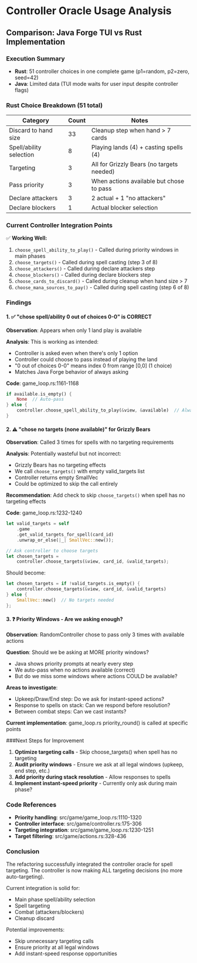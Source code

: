 # Controller Oracle Usage Analysis
## Comparison: Java Forge TUI vs Rust Implementation

### Execution Summary
- **Rust**: 51 controller choices in one complete game (p1=random, p2=zero, seed=42)
- **Java**: Limited data (TUI mode waits for user input despite controller flags)

### Rust Choice Breakdown (51 total)

| Category | Count | Notes |
|----------|-------|-------|
| Discard to hand size | 33 | Cleanup step when hand > 7 cards |
| Spell/ability selection | 8 | Playing lands (4) + casting spells (4) |
| Targeting | 3 | All for Grizzly Bears (no targets needed) |
| Pass priority | 3 | When actions available but chose to pass |
| Declare attackers | 3 | 2 actual + 1 "no attackers" |
| Declare blockers | 1 | Actual blocker selection |

### Current Controller Integration Points

✅ **Working Well:**
1. `choose_spell_ability_to_play()` - Called during priority windows in main phases
2. `choose_targets()` - Called during spell casting (step 3 of 8)
3. `choose_attackers()` - Called during declare attackers step
4. `choose_blockers()` - Called during declare blockers step
5. `choose_cards_to_discard()` - Called during cleanup when hand size > 7
6. `choose_mana_sources_to_pay()` - Called during spell casting (step 6 of 8)

### Findings

#### 1. ✅ "chose spell/ability 0 out of choices 0-0" is CORRECT
**Observation**: Appears when only 1 land play is available

**Analysis**: This is working as intended:
- Controller is asked even when there's only 1 option
- Controller could choose to pass instead of playing the land
- "0 out of choices 0-0" means index 0 from range [0,0] (1 choice)
- Matches Java Forge behavior of always asking

**Code**: game_loop.rs:1161-1168
```rust
if available.is_empty() {
    None  // Auto-pass
} else {
    controller.choose_spell_ability_to_play(&view, &available)  // Always ask
}
```

#### 2. ⚠️ "chose no targets (none available)" for Grizzly Bears
**Observation**: Called 3 times for spells with no targeting requirements

**Analysis**: Potentially wasteful but not incorrect:
- Grizzly Bears has no targeting effects
- We call `choose_targets()` with empty valid_targets list
- Controller returns empty SmallVec
- Could be optimized to skip the call entirely

**Recommendation**: Add check to skip `choose_targets()` when spell has no targeting effects

**Code**: game_loop.rs:1232-1240
```rust
let valid_targets = self
    .game
    .get_valid_targets_for_spell(card_id)
    .unwrap_or_else(|_| SmallVec::new());

// Ask controller to choose targets
let chosen_targets =
    controller.choose_targets(&view, card_id, &valid_targets);
```

Should become:
```rust
let chosen_targets = if !valid_targets.is_empty() {
    controller.choose_targets(&view, card_id, &valid_targets)
} else {
    SmallVec::new()  // No targets needed
};
```

#### 3. ❓ Priority Windows - Are we asking enough?
**Observation**: RandomController chose to pass only 3 times with available actions

**Question**: Should we be asking at MORE priority windows?
- Java shows priority prompts at nearly every step
- We auto-pass when no actions available (correct)
- But do we miss some windows where actions COULD be available?

**Areas to investigate**:
- Upkeep/Draw/End step: Do we ask for instant-speed actions?
- Response to spells on stack: Can we respond before resolution?
- Between combat steps: Can we cast instants?

**Current implementation**: game_loop.rs priority_round() is called at specific points

###Next Steps for Improvement

1. **Optimize targeting calls** - Skip choose_targets() when spell has no targeting
2. **Audit priority windows** - Ensure we ask at all legal windows (upkeep, end step, etc.)
3. **Add priority during stack resolution** - Allow responses to spells
4. **Implement instant-speed priority** - Currently only ask during main phase?

### Code References

- **Priority handling**: src/game/game_loop.rs:1110-1320
- **Controller interface**: src/game/controller.rs:175-306  
- **Targeting integration**: src/game/game_loop.rs:1230-1251
- **Target filtering**: src/game/actions.rs:328-436

### Conclusion

The refactoring successfully integrated the controller oracle for spell targeting. The controller is now making ALL targeting decisions (no more auto-targeting). 

Current integration is solid for:
- Main phase spell/ability selection
- Spell targeting
- Combat (attackers/blockers)
- Cleanup discard

Potential improvements:
- Skip unnecessary targeting calls
- Ensure priority at all legal windows
- Add instant-speed response opportunities
